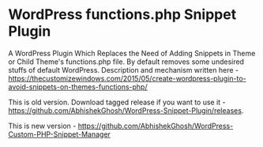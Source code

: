 # WordPress functions.php Snippet Plugin

A WordPress Plugin Which Replaces the Need of Adding Snippets in Theme or Child Theme's functions.php file. By default removes some undesired stuffs of default WordPress. Description and mechanism written here - https://thecustomizewindows.com/2015/05/create-wordpress-plugin-to-avoid-snippets-on-themes-functions-php/

This is old version. Download tagged release if you want to use it - https://github.com/AbhishekGhosh/WordPress-Snippet-Plugin/releases. 

This is new version - https://github.com/AbhishekGhosh/WordPress-Custom-PHP-Snippet-Manager 
